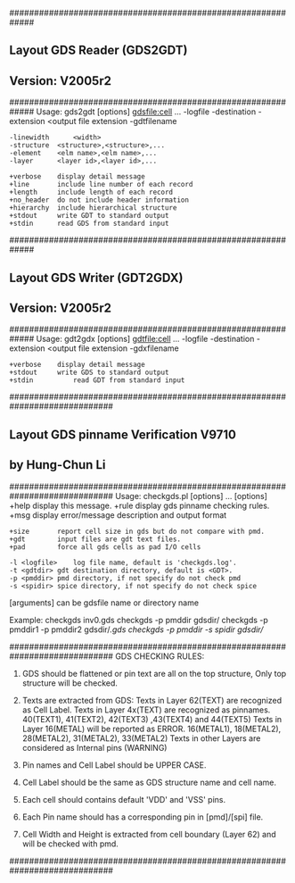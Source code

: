 #############################################################
##              Layout GDS Reader (GDS2GDT)                ##
##                 Version: V2005r2                        ##
#############################################################
Usage: gds2gdt [options] <gdsfile:cell> ...
	-logfile	<log file name>
	-destination	<output destination directory>
	-extension      <output file extension
	-gdtfilename    <output gdt file name>

	-linewidth      <width>
	-structure	<structure>,<structure>,...
	-element	<elm name>,<elm name>,...
	-layer		<layer id>,<layer id>,...

	+verbose	display detail message
	+line		include line number of each record
	+length		include length of each record
	+no_header	do not include header information
	+hierarchy	include hierarchical structure
	+stdout		write GDT to standard output
	+stdin		read GDS from standard input


#############################################################
##               Layout GDS Writer (GDT2GDX)               ##
##                 Version: V2005r2                        ##
#############################################################
Usage: gdt2gdx [options] <gdtfile:cell> ...
	-logfile	<log file name>
	-destination    <output destination directory>
	-extension      <output file extension
	-gdxfilename    <output gdx file name>

	+verbose	display detail message
	+stdout		write GDS to standard output
	+stdin          read GDT from standard input


#############################################################################
##                 Layout GDS pinname Verification V9710                   ##
##                          by Hung-Chun Li                                ##
#############################################################################
Usage: checkgds.pl [options] <gdsfile> ...
  [options]
	+help		display this message.
	+rule		display gds pinname checking rules.
	+msg		display error/message description and output format

	+size		report cell size in gds but do not compare with pmd.
	+gdt		input files are gdt text files.
	+pad		force all gds cells as pad I/O cells

	-l <logfile>	log file name, default is 'checkgds.log'.
	-t <gdtdir>	gdt destination directory, default is <GDT>.
	-p <pmddir>	pmd directory, if not specify do not check pmd
	-s <spidir>	spice directory, if not specify do not check spice

  [arguments]
	<gdsfile>	can be gdsfile name or directory name

Example:
	checkgds inv0.gds 
	checkgds -p pmddir gdsdir/
	checkgds -p pmddir1 -p pmddir2 gdsdir/*.gds
	checkgds -p pmddir -s spidir gdsdir/*

#############################################################################
GDS CHECKING RULES:

   1. GDS should be flattened or pin text are all on the top structure,
      Only top structure will be checked.

   2. Texts are extracted from GDS:
      Texts in Layer 62(TEXT) are recognized as Cell Label.
      Texts in Layer 4x(TEXT) are recognized as pinnames.
         40(TEXT1), 41(TEXT2), 42(TEXT3) ,43(TEXT4) and 44(TEXT5) 
      Texts in Layer 16(METAL) will be reported as ERROR.
         16(METAL1), 18(METAL2), 28(METAL2), 31(METAL2), 33(METAL2)
      Texts in other Layers are considered as Internal pins (WARNING)

   3. Pin names and Cell Label should be UPPER CASE.

   4. Cell Label should be the same as GDS structure name and cell name.

   5. Each cell should contains default 'VDD' and 'VSS' pins.

   6. Each Pin name should has a corresponding pin in [pmd]/[spi] file.

   7. Cell Width and Height is extracted from cell boundary (Layer 62)
      and will be checked with pmd.

#############################################################################
